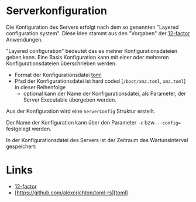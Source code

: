 # Serverkonfiguration
[Serverkonfiguraiton]: #serverkonfiguration

Die Konfiguration des Servers erfolgt nach dem so genannten "Layered configuration system". Diese Idee stammt aus den "Vorgaben" der [12-factor] Anwendungen.

"Layered configuration" bedeutet das es mehrer Konfigurationsdateien geben kann.
Eine Basis Konfiguration kann mit einer oder mehreren Konfigurationsdateien überschrieben werden.



- Format der Konfigurationsdatei [toml][toml]
- Pfad der Konfigurationsdatei ist hard coded [`/boot/xmz.toml`, `xmz.toml`] in dieser Reihenfolge
  - optional kann der Name der Konfigurationsdatei, als Parameter, der Server Executable übergeben werden.

Aus der Konfiguration wird eine `ServerConfig` Struktur erstellt.

Der Name der Konfiguration kann über den Parameter `-c` bzw. `--config=` festgelegt werden.

In der Konfigurationsdatei des Servers ist der Zeitraum des Wartunsinterval
gespeichert:






# Links
[Links]: #links

- [12-factor]
- [https://github.com/alexcrichton/toml-rs][toml]


[12-factor]: https://12factor.net/config
[toml]: https://github.com/alexcrichton/toml-rs
